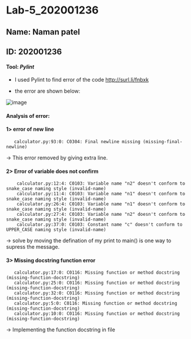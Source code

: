 # Lab-5_202001236

## Name: Naman patel
## ID: 202001236

#### Tool: *Pylint*

* I used Pylint to find error of the code http://surl.li/fnbxk

* the error are shown below:

![image](https://user-images.githubusercontent.com/84762377/225582710-118bf5a0-dc60-4dc2-b42b-4b9cfe607c8d.png)

#### Analysis of error:


#### 1> error of new line
       calculator.py:93:0: C0304: Final newline missing (missing-final-newline)

 -> This error removed by giving extra line.
 
 #### 2> Error of variable does not confirm
        calculator.py:12:4: C0103: Variable name "n2" doesn't conform to snake_case naming style (invalid-name)
        calculator.py:11:4: C0103: Variable name "n1" doesn't conform to snake_case naming style (invalid-name)
        calculator.py:26:4: C0103: Variable name "n1" doesn't conform to snake_case naming style (invalid-name)
        calculator.py:27:4: C0103: Variable name "n2" doesn't conform to snake_case naming style (invalid-name)
        calculator.py:37:0: C0103: Constant name "c" doesn't conform to UPPER_CASE naming style (invalid-name)
        
 -> solve by moving the defination of my print to main() is one way to supress the message.
     
#### 3> Missing docstring function error
       calculator.py:17:0: C0116: Missing function or method docstring (missing-function-docstring)
       calculator.py:25:0: C0116: Missing function or method docstring (missing-function-docstring)
       calculator.py:32:0: C0116: Missing function or method docstring (missing-function-docstring)
       calculator.py:5:0: C0116: Missing function or method docstring (missing-function-docstring)
       calculator.py:10:0: C0116: Missing function or method docstring (missing-function-docstring)
       
 -> Implementing the function docstring in file

